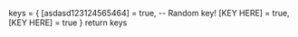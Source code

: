 keys = {
[asdasd123124565464] = true, -- Random key!
[KEY HERE] = true,
[KEY HERE] = true
}
return keys
